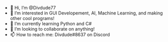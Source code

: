 - 👋 Hi, I’m @Divdude77
- 👀 I’m interested in GUI Developement, AI, Machine Learning, and making other cool programs!
- 🌱 I’m currently learning Python and C#
- 💞️ I’m looking to collaborate on anything!
- 📫 How to reach me: Divdude#8637 on Discord

<!---
Divdude77/Divdude77 is a ✨ special ✨ repository because its `README.md` (this file) appears on your GitHub profile.
You can click the Preview link to take a look at your changes.
--->
